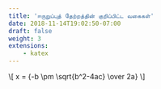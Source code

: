 ```yaml
---
title: 'ஈருறுப்புத் தேற்றத்தின் குறிப்பிட்ட வகைகள்'
date: 2018-11-14T19:02:50-07:00
draft: false
weight: 3
extensions:
    - katex
---
```


\\[ x = {-b \pm \sqrt{b^2-4ac} \over 2a} \\]